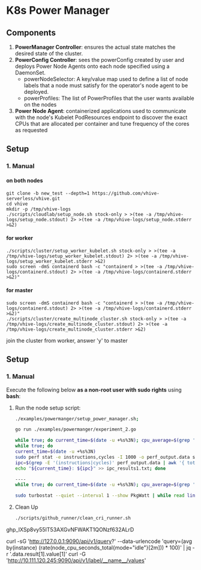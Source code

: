 # K8s Power Manager

## Components
1. **PowerManager Controller**: ensures the actual state matches the desired state of the cluster.
2. **PowerConfig Controller**: sees the powerConfig created by user and deploys Power Node Agents onto each node specified using a DaemonSet.
    - powerNodeSelector: A key/value map used to define a list of node labels that a node must satisfy for the operator's node
      agent to be deployed.
    - powerProfiles: The list of PowerProfiles that the user wants available on the nodes
3. **Power Node Agent**: containerized applications used to communicate with the node's Kubelet PodResources endpoint to discover the exact CPUs that
   are allocated per container and tune frequency of the cores as requested


## Setup
### 1. Manual
#### on both nodes
    git clone -b new_test --depth=1 https://github.com/vhive-serverless/vhive.git
    cd vhive
    mkdir -p /tmp/vhive-logs
    ./scripts/cloudlab/setup_node.sh stock-only > >(tee -a /tmp/vhive-logs/setup_node.stdout) 2> >(tee -a /tmp/vhive-logs/setup_node.stderr >&2)

#### for worker
    ./scripts/cluster/setup_worker_kubelet.sh stock-only > >(tee -a /tmp/vhive-logs/setup_worker_kubelet.stdout) 2> >(tee -a /tmp/vhive-logs/setup_worker_kubelet.stderr >&2)
    sudo screen -dmS containerd bash -c "containerd > >(tee -a /tmp/vhive-logs/containerd.stdout) 2> >(tee -a /tmp/vhive-logs/containerd.stderr >&2)"

#### for master
    sudo screen -dmS containerd bash -c "containerd > >(tee -a /tmp/vhive-logs/containerd.stdout) 2> >(tee -a /tmp/vhive-logs/containerd.stderr >&2)"
    ./scripts/cluster/create_multinode_cluster.sh stock-only > >(tee -a /tmp/vhive-logs/create_multinode_cluster.stdout) 2> >(tee -a /tmp/vhive-logs/create_multinode_cluster.stderr >&2)

 join the cluster from worker, answer 'y' to master

## Setup 
### 1. Manual

Execute the following below **as a non-root user with sudo rights** using **bash**:
1. Run the node setup script:
    ```bash
    ./examples/powermanger/setup_power_manager.sh;
   
   go run ./examples/powermanger/experiment_2.go

   while true; do current_time=$(date -u +%s%3N); cpu_average=$(grep 'MHz' /proc/cpuinfo | awk '{ total += $4 } END { print total / NR }'); echo "${current_time}: ${cpu_average}" >> memory.txt; sleep 0.01; done
   while true; do
    current_time=$(date -u +%s%3N)
    sudo perf stat -e instructions,cycles -I 1000 -o perf_output.data sleep 1
    ipc=$(grep -E '(instructions|cycles)' perf_output.data | awk '{ total += $1 } END { if (total) print total / 2 }')
    echo "${current_time}: ${ipc}" >> ipc_results1.txt; done

    ---- 
    while true; do current_time=$(date -u +%s%3N); cpu_average=$(grep 'MHz' /proc/cpuinfo | awk '{ total += $4 } END { print total / NR }'); echo "${current_time}: ${cpu_average}" >> node2_freq.txt; sleep 0.01; done

    sudo turbostat --quiet --interval 1 --show PkgWatt | while read line; do if [[ ! $line =~ PkgWatt ]]; then timestamp=$(date +%s%3N); echo "$timestamp: $line"; fi; done >> node2_power.txt

2. Clean Up
   ```bash
   ./scripts/github_runner/clean_cri_runner.sh
   ```
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


curl -sG 'http://127.0.0.1:9090/api/v1/query?' --data-urlencode 'query=(avg by(instance) (rate(node_cpu_seconds_total{mode="idle"}[2m])) * 100)' | jq -r '.data.result[1].value[1]'
curl -G 'http://10.111.120.245:9090/api/v1/label/__name__/values'
